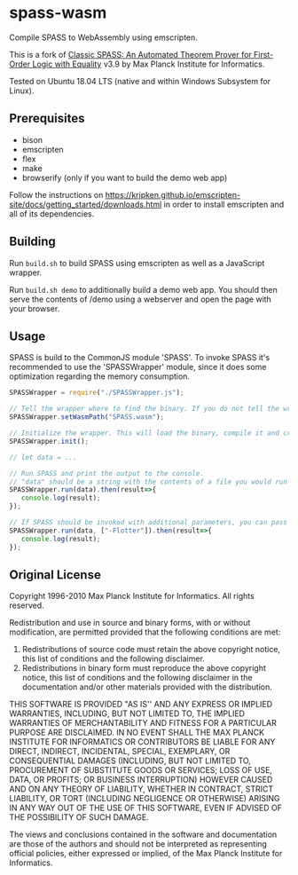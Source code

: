 # spass-wasm
Compile SPASS to WebAssembly using emscripten.

This is a fork of [Classic SPASS: An Automated Theorem Prover for First-Order Logic with Equality](https://www.mpi-inf.mpg.de/departments/automation-of-logic/software/spass-workbench/classic-spass-theorem-prover/) v3.9 by Max Planck Institute for Informatics.

Tested on Ubuntu 18.04 LTS (native and within Windows Subsystem for Linux).

## Prerequisites
* bison
* emscripten
* flex
* make
* browserify (only if you want to build the demo web app)

Follow the instructions on https://kripken.github.io/emscripten-site/docs/getting_started/downloads.html in order to install emscripten and all of its dependencies.

## Building
Run `build.sh` to build SPASS using emscripten as well as a JavaScript wrapper.

Run `build.sh demo` to additionally build a demo web app. You should then serve the contents of /demo using a webserver and open the page with your browser. 

## Usage
SPASS is build to the CommonJS module 'SPASS'. To invoke SPASS it's recommended to use the 'SPASSWrapper' module, since it does some optimization regarding the memory consumption.

```js
SPASSWrapper = require("./SPASSWrapper.js");

// Tell the wrapper where to find the binary. If you do not tell the wrapper where to look, it will try and load "SPASS.wasm" by default.
SPASSWrapper.setWasmPath("SPASS.wasm");

// Initialize the wrapper. This will load the binary, compile it and create the needed Memory.
SPASSWrapper.init();

// let data = ...

// Run SPASS and print the output to the console.
// "data" should be a string with the contents of a file you would run SPASS normaly on.
SPASSWrapper.run(data).then(result=>{
   console.log(result);
});

// If SPASS should be invoked with additional parameters, you can pass them too.
SPASSWrapper.run(data, ["-Flotter"]).then(result=>{
   console.log(result);
});

```

## Original License
Copyright 1996-2010 Max Planck Institute for Informatics. All rights reserved.

Redistribution and use in source and binary forms, with or without modification, are permitted provided that the following conditions are met:

   1. Redistributions of source code must retain the above copyright notice, this list of conditions and the following disclaimer.
   2. Redistributions in binary form must reproduce the above copyright notice, this list of conditions and the following disclaimer in the documentation and/or other materials provided with the distribution.

THIS SOFTWARE IS PROVIDED "AS IS'' AND ANY EXPRESS OR IMPLIED WARRANTIES, INCLUDING, BUT NOT LIMITED TO, THE IMPLIED WARRANTIES OF MERCHANTABILITY AND FITNESS FOR A PARTICULAR PURPOSE ARE DISCLAIMED. IN NO EVENT SHALL THE MAX PLANCK INSTITUTE FOR INFORMATICS OR CONTRIBUTORS BE LIABLE FOR ANY DIRECT, INDIRECT, INCIDENTAL, SPECIAL, EXEMPLARY, OR CONSEQUENTIAL DAMAGES (INCLUDING, BUT NOT LIMITED TO, PROCUREMENT OF SUBSTITUTE GOODS OR SERVICES; LOSS OF USE, DATA, OR PROFITS; OR BUSINESS INTERRUPTION) HOWEVER CAUSED AND ON ANY THEORY OF LIABILITY, WHETHER IN CONTRACT, STRICT LIABILITY, OR TORT (INCLUDING NEGLIGENCE OR OTHERWISE) ARISING IN ANY WAY OUT OF THE USE OF THIS SOFTWARE, EVEN IF ADVISED OF THE POSSIBILITY OF SUCH DAMAGE.

The views and conclusions contained in the software and documentation are those of the authors and should not be interpreted as representing official policies, either expressed or implied, of the Max Planck Institute for Informatics.
